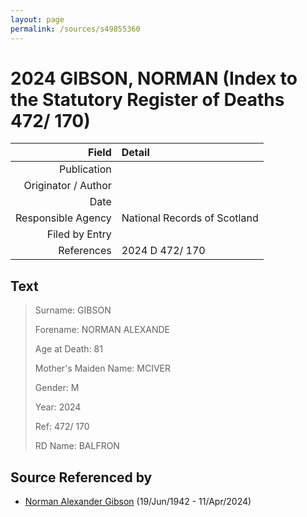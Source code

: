 ```yaml
---
layout: page
permalink: /sources/s49855360
---
```


# 2024 GIBSON, NORMAN (Index to the Statutory Register of Deaths 472/ 170)

Field | Detail
---:|:---
Publication | 
Originator / Author | 
Date | 
Responsible Agency | National Records of Scotland
Filed by Entry | 
References | 2024 D 472/ 170

## Text

> Surname: GIBSON
>
> Forename: NORMAN ALEXANDE
>
> Age at Death: 81
>
> Mother's Maiden Name: MCIVER
>
> Gender: M
>
> Year: 2024
>
> Ref: 472/ 170
>
> RD Name: BALFRON
>

## Source Referenced by

* [Norman Alexander Gibson](../people/@86606770@-norman-alexander-gibson-b1942-6-19-d2024-4-11.md) (19/Jun/1942 - 11/Apr/2024)
